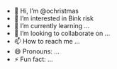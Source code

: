 - 👋 Hi, I’m @ochristmas
- 👀 I’m interested in Bink risk
- 🌱 I’m currently learning ...
- 💞️ I’m looking to collaborate on ...
- 📫 How to reach me ...
- 😄 Pronouns: ...
- ⚡ Fun fact: ...

<!---
ochristmas/ochristmas is a ✨ special ✨ repository because its `README.md` (this file) appears on your GitHub profile.
You can click the Preview link to take a look at your changes.
--->

